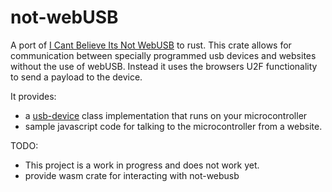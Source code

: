# not-webUSB

A port of [I Cant Believe Its Not WebUSB](https://github.com/ArcaneNibble/i-cant-believe-its-not-webusb) to rust.
This crate allows for communication between specially programmed usb devices and websites without the use of webUSB.
Instead it uses the browsers U2F functionality to send a payload to the device.

<!--
The goal is to be a production ready library for use in real devices.
However, while it works fine for simple use cases, it is not currently in a state where I would be comfortable deploying this in production.
-->

It provides:

* a [usb-device](https://github.com/rust-embedded-community/usb-device) class implementation that runs on your microcontroller
* sample javascript code for talking to the microcontroller from a website. <!--(or a rust crate if your into wasm)-->

TODO:

* This project is a work in progress and does not work yet.
* provide wasm crate for interacting with not-webusb
